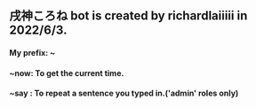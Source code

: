 ## 戌神ころね bot is created by richardlaiiiii in 2022/6/3.
#### My prefix: ~
#### ~now: To get the current time.
#### ~say <sentence>: To repeat a sentence you typed in.('admin' roles only)
